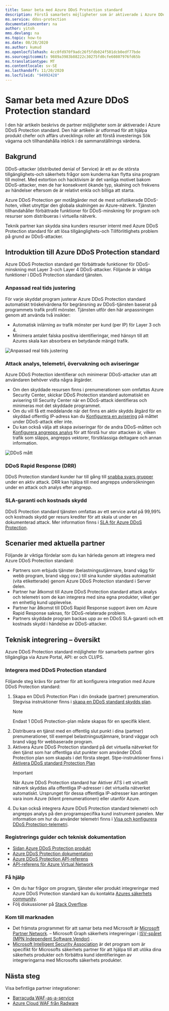 ```yaml
---
title: Samar beta med Azure DDoS Protection standard
description: Förstå samarbets möjligheter som är aktiverade i Azure DDoS Protection standard.
ms.service: ddos-protection
documentationcenter: na
author: yitoh
mms.devlang: na
ms.topic: how-to
ms.date: 08/28/2020
ms.author: kumud
ms.openlocfilehash: 4cc0fd970f9adc26f5fdb024f501dcb0edf77bde
ms.sourcegitcommit: 9889a3983b88222c30275fd0cfe60807976fd65b
ms.translationtype: MT
ms.contentlocale: sv-SE
ms.lasthandoff: 11/20/2020
ms.locfileid: "94992428"
---
```

# <a name="partnering-with-azure-ddos-protection-standard"></a>Samar beta med Azure DDoS Protection standard
I den här artikeln beskrivs de partner möjligheter som är aktiverade i Azure DDoS Protection standard. Den här artikeln är utformad för att hjälpa produkt chefer och affärs utvecklings roller att förstå investerings Sök vägarna och tillhandahålla inblick i de sammanställnings värdena.

## <a name="background"></a>Bakgrund
DDoS-attacker (distributed denial of Service) är ett av de största tillgänglighets-och säkerhets frågor som kunderna kan flytta sina program till molnet. Med extortion och hacktivism är det vanliga motivet bakom DDoS-attacker, men de har konsekvent ökande typ, skalning och frekvens av händelser eftersom de är relativt enkla och billiga att starta.

Azure DDoS Protection ger motåtgärder mot de mest sofistikerade DDoS-hoten, vilket utnyttjar den globala skalningen av Azure-nätverk. Tjänsten tillhandahåller förbättrade funktioner för DDoS-minskning för program och resurser som distribueras i virtuella nätverk.

Teknik partner kan skydda sina kunders resurser internt med Azure DDoS Protection standard för att lösa tillgänglighets-och Tillförlitlighets problem på grund av DDoS-attacker.

## <a name="introduction-to-azure-ddos-protection-standard"></a>Introduktion till Azure DDoS Protection standard
Azure DDoS Protection standard ger förbättrade funktioner för DDoS-minskning mot Layer 3-och Layer 4 DDoS-attacker. Följande är viktiga funktioner i DDoS Protection standard tjänsten.

### <a name="adaptive-real-time-tuning"></a>Anpassad real tids justering
För varje skyddat program justerar Azure DDoS Protection standard automatiskt tröskelvärdena för begränsning av DDoS-tjänsten baserat på programmets trafik profil mönster. Tjänsten utför den här anpassningen genom att använda två insikter:

- Automatisk inlärning av trafik mönster per kund (per IP) för Layer 3 och 4.
- Minimera antalet falska positiva identifieringar, med hänsyn till att Azures skala kan absorbera en betydande mängd trafik.

![Anpassad real tids justering](./media/ddos-protection-partner-onboarding/real-time-tuning.png)

### <a name="attack-analytics-telemetry-monitoring-and-alerting"></a>Attack analys, telemetri, övervakning och aviseringar
Azure DDoS Protection identifierar och minimerar DDoS-attacker utan att användaren behöver vidta några åtgärder.

- Om den skyddade resursen finns i prenumerationen som omfattas Azure Security Center, skickar DDoS Protection standard automatiskt en avisering till Security Center när en DDoS-attack identifieras och minimeras mot det skyddade programmet.
- Om du vill få ett meddelande när det finns en aktiv skydds åtgärd för en skyddad offentlig IP-adress kan du [Konfigurera en avisering](telemetry-monitoring-alerting.md#configure-alerts-for-ddos-protection-metrics) på måttet under DDoS-attack eller inte.
- Du kan också välja att skapa aviseringar för de andra DDoS-måtten och [Konfigurera angrepps analys](telemetry-monitoring-alerting.md) för att förstå hur stor attacken är, vilken trafik som släpps, angrepps vektorer, förstklassiga deltagare och annan information.

![DDoS mått](./media/ddos-protection-partner-onboarding/ddos-metrics.png)

### <a name="ddos-rapid-response-drr"></a>DDoS Rapid Response (DRR)
DDoS Protection standard kunder har till gång till [snabba svars grupper](ddos-rapid-response.md) under en aktiv attack. DRR kan hjälpa till med angrepps undersökningen under en attack och analys efter angrepp.

### <a name="sla-guarantee-and-cost-protection"></a>SLA-garanti och kostnads skydd
DDoS Protection standard tjänsten omfattas av ett service avtal på 99,99% och kostnads skydd ger resurs krediter för att skala ut under en dokumenterad attack. Mer information finns i [SLA för Azure DDoS Protection](https://azure.microsoft.com/support/legal/sla/ddos-protection/v1_0/).

## <a name="featured-partner-scenarios"></a>Scenarier med aktuella partner
Följande är viktiga fördelar som du kan härleda genom att integrera med Azure DDoS Protection standard:

- Partners som erbjuds tjänster (belastningsutjämnare, brand vägg för webb program, brand vägg osv.) till sina kunder skyddas automatiskt (vita etiketterade) genom Azure DDoS Protection standard i Server delen.
- Partner har åtkomst till Azure DDoS Protection standard attack analys och telemetri som de kan integrera med sina egna produkter, vilket ger en enhetlig kund upplevelse.  
- Partner har åtkomst till DDoS Rapid Response support även om Azure Rapid Response saknas, för DDoS-relaterade problem.
- Partners skyddade program backas upp av en DDoS SLA-garanti och ett kostnads skydd i händelse av DDoS-attacker.

## <a name="technical-integration-overview"></a>Teknisk integrering – översikt
Azure DDoS Protection standard möjligheter för samarbets partner görs tillgängliga via Azure Portal, API: er och CLI/PS.

### <a name="integrate-with-ddos-protection-standard"></a>Integrera med DDoS Protection standard
Följande steg krävs för partner för att konfigurera integration med Azure DDoS Protection standard:
1. Skapa en DDoS Protection Plan i din önskade (partner) prenumeration. Stegvisa instruktioner finns i [skapa en DDoS standard skydds plan](manage-ddos-protection.md#create-a-ddos-protection-plan).
   > [!NOTE]
   > Endast 1 DDoS Protection-plan måste skapas för en specifik klient. 
2. Distribuera en tjänst med en offentlig slut punkt i dina (partner) prenumerationer, till exempel belastningsutjämnare, brand väggar och brand vägg för webbaserade program. 
3. Aktivera Azure DDoS Protection standard på det virtuella nätverket för den tjänst som har offentliga slut punkter som använder DDoS Protection plan som skapats i det första steget. Stpe-instruktioner finns i [Aktivera DDoS standard Protection Plan](manage-ddos-protection.md#enable-ddos-protection-for-an-existing-virtual-network)
   > [!IMPORTANT] 
   > När Azure DDoS Protection standard har Aktiver ATS i ett virtuellt nätverk skyddas alla offentliga IP-adresser i det virtuella nätverket automatiskt. Ursprunget för dessa offentliga IP-adresser kan antingen vara inom Azure (klient prenumerationen) eller utanför Azure. 
4. Du kan också integrera Azure DDoS Protection standard telemetri och angrepps analys på den programspecifika kund instrument panelen. Mer information om hur du använder telemetri finns i [Visa och konfigurera DDoS Protection-telemetri](telemetry-monitoring-alerting.md). 

### <a name="onboarding-guides-and-technical-documentation"></a>Registrerings guider och teknisk dokumentation

- [Sidan Azure DDoS Protection produkt](https://azure.microsoft.com/services/ddos-protection/)
- [Azure DDoS Protection dokumentation](ddos-protection-overview.md)
- [Azure DDoS Protection API-referens](/rest/api/virtualnetwork/ddosprotectionplans)
- [API-referens för Azure Virtual Network](/rest/api/virtualnetwork/virtualnetworks)

### <a name="get-help"></a>Få hjälp

- Om du har frågor om program, tjänster eller produkt integreringar med Azure DDoS Protection standard kan du kontakta [Azures säkerhets community](https://techcommunity.microsoft.com/t5/security-identity/bd-p/Azure-Security).
- Följ diskussioner på [Stack Overflow](https://stackoverflow.com/tags/azure-ddos/).

### <a name="get-to-market"></a>Kom till marknaden

- Det främsta programmet för att samar beta med Microsoft är [Microsoft Partner Network](https://partner.microsoft.com/). – Microsoft Graph säkerhets integreringar i [ISV-spåret (MPN Independent Software Vendor)](https://partner.microsoft.com/saas-solution-guide) .
- [Microsoft Intelligent Security Association](https://www.microsoft.com/security/business/intelligent-security-association?rtc=1) är det program som är specifikt för Microsofts säkerhets partner för att hjälpa till att utöka dina säkerhets produkter och förbättra kund identifieringen av integreringarna med Microsofts säkerhets produkter.

## <a name="next-steps"></a>Nästa steg
Visa befintliga partner integrationer:

- [Barracuda WAF-as-a-service](https://www.barracuda.com/waf-as-a-service)
- [Azure Cloud WAF från Radware](https://www.radware.com/resources/microsoft-azure/)